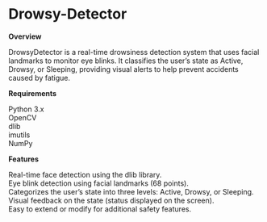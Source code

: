 # Drowsy-Detector

**Overview**  

DrowsyDetector is a real-time drowsiness detection system that uses facial landmarks to monitor eye blinks. It classifies the user’s state as Active, Drowsy, or Sleeping, providing visual alerts to help prevent accidents caused by fatigue.

**Requirements**  

Python 3.x  
OpenCV  
dlib  
imutils  
NumPy  

**Features**  

Real-time face detection using the dlib library.  
Eye blink detection using facial landmarks (68 points).  
Categorizes the user’s state into three levels: Active, Drowsy, or Sleeping.  
Visual feedback on the state (status displayed on the screen).  
Easy to extend or modify for additional safety features.  
